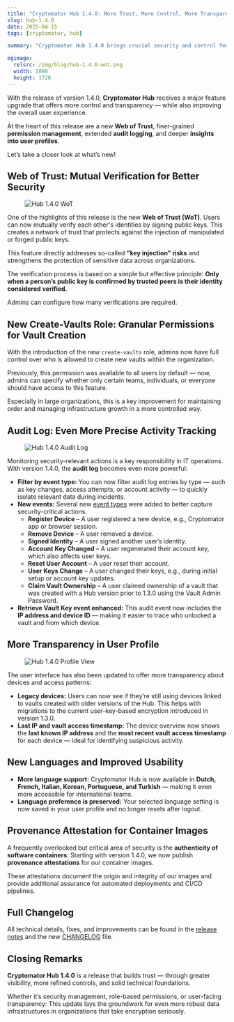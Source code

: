 ```yaml
---
title: "Cryptomator Hub 1.4.0: More Trust, More Control, More Transparency"
slug: hub-1.4.0
date: 2025-04-15
tags: [cryptomator, hub]

summary: "Cryptomator Hub 1.4.0 brings crucial security and control features for organizations with Web of Trust, granular roles, extended audit log and more transparency."

ogimage:
  relsrc: /img/blog/hub-1.4.0-wot.png
  width: 2880
  height: 1720
---
```


With the release of version 1.4.0, **Cryptomator Hub** receives a major feature upgrade that offers more control and transparency — while also improving the overall user experience.

At the heart of this release are a new **Web of Trust**, finer-grained **permission management**, extended **audit logging**, and deeper **insights into user profiles**.

Let’s take a closer look at what’s new!

## Web of Trust: Mutual Verification for Better Security

<figure class="text-center">
  <img class="inline-block rounded-sm" src="/img/blog/hub-1.4.0-wot.png" alt="Hub 1.4.0 WoT" />
</figure>

One of the highlights of this release is the new **Web of Trust (WoT)**. Users can now mutually verify each other's identities by signing public keys. This creates a network of trust that protects against the injection of manipulated or forged public keys.

This feature directly addresses so-called **"key injection" risks** and strengthens the protection of sensitive data across organizations.

The verification process is based on a simple but effective principle: **Only when a person’s public key is confirmed by trusted peers is their identity considered verified.**

Admins can configure how many verifications are required.

## New Create-Vaults Role: Granular Permissions for Vault Creation

With the introduction of the new `create-vaults` role, admins now have full control over who is allowed to create new vaults within the organization.

Previously, this permission was available to all users by default — now, admins can specify whether only certain teams, individuals, or everyone should have access to this feature.

Especially in large organizations, this is a key improvement for maintaining order and managing infrastructure growth in a more controlled way.

## Audit Log: Even More Precise Activity Tracking

<figure class="text-center">
  <img class="inline-block rounded-sm max-h-[553px]" src="/img/blog/hub-1.4.0-auditlog.png" alt="Hub 1.4.0 Audit Log" />
</figure>

Monitoring security-relevant actions is a key responsibility in IT operations. With version 1.4.0, the **audit log** becomes even more powerful:

- **Filter by event type:** You can now filter audit log entries by type — such as key changes, access attempts, or account activity — to quickly isolate relevant data during incidents.
- **New events:** Several new [event types](https://docs-staging.cryptomator.org/hub/admin/#event-types) were added to better capture security-critical actions.
  - **Register Device** – A user registered a new device, e.g., Cryptomator app or browser session.
  - **Remove Device** – A user removed a device.
  - **Signed Identity** – A user signed another user’s identity.
  - **Account Key Changed** – A user regenerated their account key, which also affects user keys.
  - **Reset User Account** – A user reset their account.
  - **User Keys Change** – A user changed their keys, e.g., during initial setup or account key updates.
  - **Claim Vault Ownership** – A user claimed ownership of a vault that was created with a Hub version prior to 1.3.0 using the Vault Admin Password.
- **Retrieve Vault Key event enhanced:** This audit event now includes the **IP address and device ID** — making it easier to trace who unlocked a vault and from which device.

## More Transparency in User Profile

<figure class="text-center">
  <img class="inline-block rounded-sm" src="/img/blog/hub-1.4.0-profile.png" alt="Hub 1.4.0 Profile View" />
</figure>

The user interface has also been updated to offer more transparency about devices and access patterns:

- **Legacy devices:** Users can now see if they’re still using devices linked to vaults created with older versions of the Hub. This helps with migrations to the current user-key-based encryption introduced in version 1.3.0.
- **Last IP and vault access timestamp:** The device overview now shows the **last known IP address** and the **most recent vault access timestamp** for each device — ideal for identifying suspicious activity.

## New Languages and Improved Usability

- **More language support:** Cryptomator Hub is now available in **Dutch, French, Italian, Korean, Portuguese, and Turkish** — making it even more accessible for international teams.
- **Language preference is preserved:** Your selected language setting is now saved in your user profile and no longer resets after logout.

## Provenance Attestation for Container Images

A frequently overlooked but critical area of security is the **authenticity of software containers**. Starting with version 1.4.0, we now publish **provenance attestations** for our container images.

These attestations document the origin and integrity of our images and provide additional assurance for automated deployments and CI/CD pipelines.

## Full Changelog

All technical details, fixes, and improvements can be found in the [release notes](https://github.com/cryptomator/hub/releases/tag/1.4.0) and the new [CHANGELOG](https://github.com/cryptomator/hub/blob/1.4.0/CHANGELOG.md) file.

## Closing Remarks

**Cryptomator Hub 1.4.0** is a release that builds trust — through greater visibility, more refined controls, and solid technical foundations.

Whether it’s security management, role-based permissions, or user-facing transparency: This update lays the groundwork for even more robust data infrastructures in organizations that take encryption seriously.
